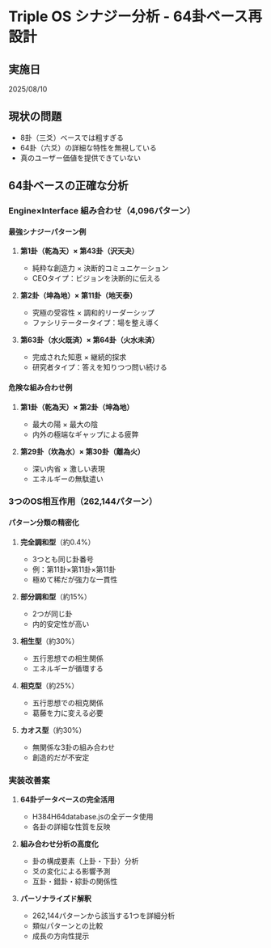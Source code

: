 # Triple OS シナジー分析 - 64卦ベース再設計

## 実施日
2025/08/10

## 現状の問題
- 8卦（三爻）ベースでは粗すぎる
- 64卦（六爻）の詳細な特性を無視している
- 真のユーザー価値を提供できていない

## 64卦ベースの正確な分析

### Engine×Interface 組み合わせ（4,096パターン）

#### 最強シナジーパターン例
1. **第1卦（乾為天）× 第43卦（沢天夬）**
   - 純粋な創造力 × 決断的コミュニケーション
   - CEOタイプ：ビジョンを決断的に伝える

2. **第2卦（坤為地）× 第11卦（地天泰）**
   - 究極の受容性 × 調和的リーダーシップ
   - ファシリテータータイプ：場を整え導く

3. **第63卦（水火既済）× 第64卦（火水未済）**
   - 完成された知恵 × 継続的探求
   - 研究者タイプ：答えを知りつつ問い続ける

#### 危険な組み合わせ例
1. **第1卦（乾為天）× 第2卦（坤為地）**
   - 最大の陽 × 最大の陰
   - 内外の極端なギャップによる疲弊

2. **第29卦（坎為水）× 第30卦（離為火）**
   - 深い内省 × 激しい表現
   - エネルギーの無駄遣い

### 3つのOS相互作用（262,144パターン）

#### パターン分類の精密化
1. **完全調和型**（約0.4%）
   - 3つとも同じ卦番号
   - 例：第11卦×第11卦×第11卦
   - 極めて稀だが強力な一貫性

2. **部分調和型**（約15%）
   - 2つが同じ卦
   - 内的安定性が高い

3. **相生型**（約30%）
   - 五行思想での相生関係
   - エネルギーが循環する

4. **相克型**（約25%）
   - 五行思想での相克関係
   - 葛藤を力に変える必要

5. **カオス型**（約30%）
   - 無関係な3卦の組み合わせ
   - 創造的だが不安定

### 実装改善案

1. **64卦データベースの完全活用**
   - H384H64database.jsの全データ使用
   - 各卦の詳細な性質を反映

2. **組み合わせ分析の高度化**
   - 卦の構成要素（上卦・下卦）分析
   - 爻の変化による影響予測
   - 互卦・錯卦・綜卦の関係性

3. **パーソナライズド解釈**
   - 262,144パターンから該当する1つを詳細分析
   - 類似パターンとの比較
   - 成長の方向性提示